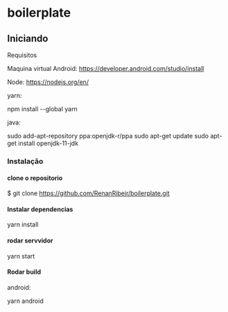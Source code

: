 # boilerplate

## Iniciando 

Requisitos

Maquina virtual Android: https://developer.android.com/studio/install

Node: https://nodejs.org/en/

yarn: 

npm install --global yarn

java:

sudo add-apt-repository ppa:openjdk-r/ppa
sudo apt-get update
sudo apt-get install openjdk-11-jdk

### Instalação

#### clone o repositorio 

$ git clone https://github.com/RenanRibeir/boilerplate.git

#### Instalar dependencias

yarn install

#### rodar servvidor

yarn start

#### Rodar build

android:

yarn android
